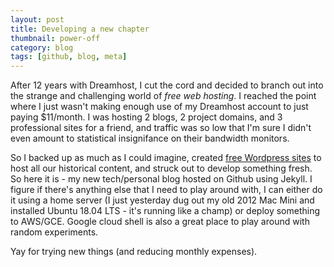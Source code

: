 ```yaml
---
layout: post
title: Developing a new chapter
thumbnail: power-off
category: blog
tags: [github, blog, meta]
---
```


After 12 years with Dreamhost, I cut the cord and decided to branch out into the strange and challenging world of _free web hosting_. I reached the point where I just wasn't making enough use of my Dreamhost account to just paying $11/month. I was hosting 2 blogs, 2 project domains, and 3 professional sites for a friend, and traffic was so low that I'm sure I didn't even amount to statistical insignifance on their bandwidth monitors.

So I backed up as much as I could imagine, created [free Wordpress sites](http://angrychimp.home.blog) to host all our historical content, and struck out to develop something fresh. So here it is - my new tech/personal blog hosted on Github using Jekyll. I figure if there's anything else that I need to play around with, I can either do it using a home server (I just yesterday dug out my old 2012 Mac Mini and installed Ubuntu 18.04 LTS - it's running like a champ) or deploy something to AWS/GCE. Google cloud shell is also a great place to play around with random experiments.

Yay for trying new things (and reducing monthly expenses).